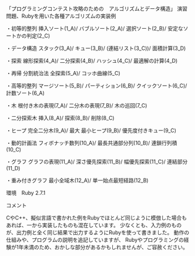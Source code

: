 「プログラミングコンテスト攻略のための　アルゴリズムとデータ構造」 演習問題、Rubyを用いた各種アルゴリズムの実装例

・初等的整列
  挿入ソート(1_A)/
  バブルソート(2_A)/
  選択ソート(2_B)/
  安定なソートかの判定(2_C)

・データ構造
  スタック(3_A)/
  キュー(3_B)/
  (連結リスト(3_C))/
  面積計算(3_D)

・探索
  線形探索(4_A)/
  二分探索(4_B)/
  ハッシュ(4_C)/
  最適解の計算(4_D)

・再帰 分割統治法
  全探索(5_A)/
  コッホ曲線(5_C)

・高等的整列
  マージソート(5_B)/
  パーティション(6_B)/
  クイックソート(6_C)/
  計数ソート(6_A)

・木
  根付き木の表現(7_A)/
  二分木の表現(7_B)/
  木の巡回(7_C)

・二分探索木
  挿入(8_A)/
  探索(8_B)/
  削除(8_C)

・ヒープ
  完全二分木(9_A)/
  最大 最小ヒープ(9_B)/
  優先度付きキュー(9_C)

・動的計画法
  フィボナッチ数列(10_A)/
  最長共通部分列(10_B)/
  連鎖行列積(10_C)

・グラフ
  グラフの表現(11_A)/
  深さ優先探索(11_B)/
  幅優先探索(11_C)/
  連結部分(11_D)

・重み付きグラフ
  最小全域木(12_A)/
  単一始点最短経路(12_B)

環境　Ruby 2.7.1

コメント

CやC++、擬似言語で書かれた例をRubyでほとんど同じように模倣した場合もあれば、一から実装したものも混在しています。
少なくとも、入力例のものが、出力例と全く同じ結果で出力するようにRubyを使って書きました。
動作の仕組みや、プログラムの説明を追記していますが、
Rubyやプログラミングの経験が1年未満のため、おかしな部分があるかもしれませんが、ご容赦ください。
